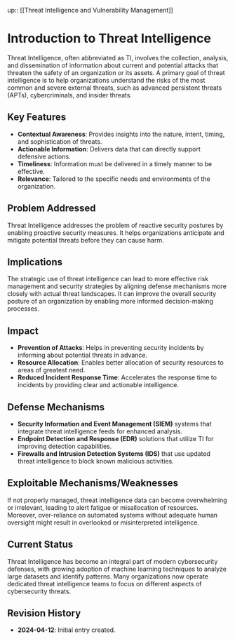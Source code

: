 up:: [[Threat Intelligence and Vulnerability Management]]
  
# Introduction to Threat Intelligence

Threat Intelligence, often abbreviated as TI, involves the collection, analysis, and dissemination of information about current and potential attacks that threaten the safety of an organization or its assets. A primary goal of threat intelligence is to help organizations understand the risks of the most common and severe external threats, such as advanced persistent threats (APTs), cybercriminals, and insider threats.

## Key Features

- **Contextual Awareness**: Provides insights into the nature, intent, timing, and sophistication of threats.
- **Actionable Information**: Delivers data that can directly support defensive actions.
- **Timeliness**: Information must be delivered in a timely manner to be effective.
- **Relevance**: Tailored to the specific needs and environments of the organization.

## Problem Addressed

Threat Intelligence addresses the problem of reactive security postures by enabling proactive security measures. It helps organizations anticipate and mitigate potential threats before they can cause harm.

## Implications

The strategic use of threat intelligence can lead to more effective risk management and security strategies by aligning defense mechanisms more closely with actual threat landscapes. It can improve the overall security posture of an organization by enabling more informed decision-making processes.

## Impact

- **Prevention of Attacks**: Helps in preventing security incidents by informing about potential threats in advance.
- **Resource Allocation**: Enables better allocation of security resources to areas of greatest need.
- **Reduced Incident Response Time**: Accelerates the response time to incidents by providing clear and actionable intelligence.

## Defense Mechanisms

- **Security Information and Event Management (SIEM)** systems that integrate threat intelligence feeds for enhanced analysis.
- **Endpoint Detection and Response (EDR)** solutions that utilize TI for improving detection capabilities.
- **Firewalls and Intrusion Detection Systems (IDS)** that use updated threat intelligence to block known malicious activities.

## Exploitable Mechanisms/Weaknesses

If not properly managed, threat intelligence data can become overwhelming or irrelevant, leading to alert fatigue or misallocation of resources. Moreover, over-reliance on automated systems without adequate human oversight might result in overlooked or misinterpreted intelligence.

## Current Status

Threat Intelligence has become an integral part of modern cybersecurity defenses, with growing adoption of machine learning techniques to analyze large datasets and identify patterns. Many organizations now operate dedicated threat intelligence teams to focus on different aspects of cybersecurity threats.

## Revision History

- **2024-04-12**: Initial entry created.

